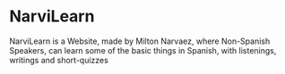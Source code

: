 # NarviLearn
NarviLearn is a Website, made by Milton Narvaez, where Non-Spanish Speakers, can learn some of the basic things in Spanish, with listenings, writings and short-quizzes
